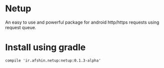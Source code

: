 # Netup
An easy to use and powerful package for android http/https requests using request queue.
# Install using gradle
`compile 'ir.afshin.netup:netup:0.1.3-alpha'`
